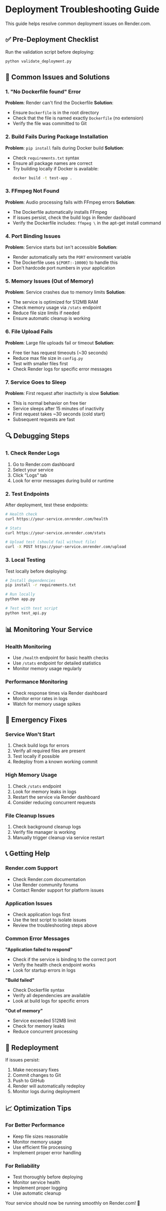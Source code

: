 # Deployment Troubleshooting Guide

This guide helps resolve common deployment issues on Render.com.

## ✅ Pre-Deployment Checklist

Run the validation script before deploying:
```bash
python validate_deployment.py
```

## 🔧 Common Issues and Solutions

### 1. "No Dockerfile found" Error

**Problem**: Render can't find the Dockerfile
**Solution**: 
- Ensure `Dockerfile` is in the root directory
- Check that the file is named exactly `Dockerfile` (no extension)
- Verify the file was committed to Git

### 2. Build Fails During Package Installation

**Problem**: `pip install` fails during Docker build
**Solution**:
- Check `requirements.txt` syntax
- Ensure all package names are correct
- Try building locally if Docker is available:
  ```bash
  docker build -t test-app .
  ```

### 3. FFmpeg Not Found

**Problem**: Audio processing fails with FFmpeg errors
**Solution**:
- The Dockerfile automatically installs FFmpeg
- If issues persist, check the build logs in Render dashboard
- Verify the Dockerfile includes: `ffmpeg \` in the apt-get install command

### 4. Port Binding Issues

**Problem**: Service starts but isn't accessible
**Solution**:
- Render automatically sets the `PORT` environment variable
- The Dockerfile uses `${PORT:-10000}` to handle this
- Don't hardcode port numbers in your application

### 5. Memory Issues (Out of Memory)

**Problem**: Service crashes due to memory limits
**Solution**:
- The service is optimized for 512MB RAM
- Check memory usage via `/stats` endpoint
- Reduce file size limits if needed
- Ensure automatic cleanup is working

### 6. File Upload Fails

**Problem**: Large file uploads fail or timeout
**Solution**:
- Free tier has request timeouts (~30 seconds)
- Reduce max file size in `config.py`
- Test with smaller files first
- Check Render logs for specific error messages

### 7. Service Goes to Sleep

**Problem**: First request after inactivity is slow
**Solution**:
- This is normal behavior on free tier
- Service sleeps after 15 minutes of inactivity
- First request takes ~30 seconds (cold start)
- Subsequent requests are fast

## 🔍 Debugging Steps

### 1. Check Render Logs
1. Go to Render.com dashboard
2. Select your service
3. Click "Logs" tab
4. Look for error messages during build or runtime

### 2. Test Endpoints
After deployment, test these endpoints:
```bash
# Health check
curl https://your-service.onrender.com/health

# Stats
curl https://your-service.onrender.com/stats

# Upload test (should fail without file)
curl -X POST https://your-service.onrender.com/upload
```

### 3. Local Testing
Test locally before deploying:
```bash
# Install dependencies
pip install -r requirements.txt

# Run locally
python app.py

# Test with test script
python test_api.py
```

## 📊 Monitoring Your Service

### Health Monitoring
- Use `/health` endpoint for basic health checks
- Use `/stats` endpoint for detailed statistics
- Monitor memory usage regularly

### Performance Monitoring
- Check response times via Render dashboard
- Monitor error rates in logs
- Watch for memory usage spikes

## 🚨 Emergency Fixes

### Service Won't Start
1. Check build logs for errors
2. Verify all required files are present
3. Test locally if possible
4. Redeploy from a known working commit

### High Memory Usage
1. Check `/stats` endpoint
2. Look for memory leaks in logs
3. Restart the service via Render dashboard
4. Consider reducing concurrent requests

### File Cleanup Issues
1. Check background cleanup logs
2. Verify file manager is working
3. Manually trigger cleanup via service restart

## 📞 Getting Help

### Render.com Support
- Check Render.com documentation
- Use Render community forums
- Contact Render support for platform issues

### Application Issues
- Check application logs first
- Use the test script to isolate issues
- Review the troubleshooting steps above

### Common Error Messages

**"Application failed to respond"**
- Check if the service is binding to the correct port
- Verify the health check endpoint works
- Look for startup errors in logs

**"Build failed"**
- Check Dockerfile syntax
- Verify all dependencies are available
- Look at build logs for specific errors

**"Out of memory"**
- Service exceeded 512MB limit
- Check for memory leaks
- Reduce concurrent processing

## 🔄 Redeployment

If issues persist:
1. Make necessary fixes
2. Commit changes to Git
3. Push to GitHub
4. Render will automatically redeploy
5. Monitor logs during deployment

## 📈 Optimization Tips

### For Better Performance
- Keep file sizes reasonable
- Monitor memory usage
- Use efficient file processing
- Implement proper error handling

### For Reliability
- Test thoroughly before deploying
- Monitor service health
- Implement proper logging
- Use automatic cleanup

Your service should now be running smoothly on Render.com! 🚀

